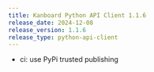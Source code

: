 ```yaml
---
title: Kanboard Python API Client 1.1.6
release_date: 2024-12-08
release_version: 1.1.6
release_type: python-api-client
---
```


* ci: use PyPi trusted publishing
